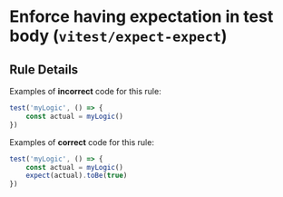 # Enforce having expectation in test body (`vitest/expect-expect`)

<!-- end auto-generated rule header -->

## Rule Details

Examples of **incorrect** code for this rule:

```js
test('myLogic', () => {
	const actual = myLogic()
})
```

Examples of **correct** code for this rule:

```js
test('myLogic', () => {
	const actual = myLogic()
	expect(actual).toBe(true)
})
```
